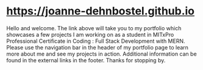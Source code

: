 #  https://joanne-dehnbostel.github.io
#### 
Hello and welcome. The link above will take you to my portfolio which showcases a few projects I am working on as a student in MITxPro Professional Certificate in Coding : Full Stack Development with MERN. Please use the navigation bar in the header of my portfolio page to learn more about me and see my projects in action. Additional information can be found in the external links in the footer. Thanks for stopping by. 
